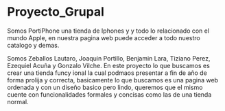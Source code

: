 # Proyecto_Grupal
Somos PortiPhone una tienda de Iphones y y todo lo relacionado con el mundo Apple, en nuestra pagina web puede acceder a todo nuestro catalogo y demas.

Somos Zeballos Lautaro, Joaquin Portillo, Benjamin Lara, Tiziano Perez, Ezequiel Acuña y Gonzalo Vilche. En este proyecto lo que buscamos es crear una tienda funcy ional la cual podmaos presentar a fin de año de forma prolija y correcta, basicamente lo que buscamos es una pagina web ordenada y con un diseño basico pero lindo, queremos que el mismo cuente con funcionalidades formales y concisas como las de una tienda normal.
